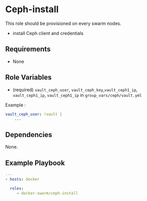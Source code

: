 # Ceph-install

This role should be provisioned on every swarm nodes.

* install Ceph client and credentials

## Requirements

* None

## Role Variables

* (required) `vault_ceph_user`, `vault_ceph_key`,`vault_ceph1_ip`, `vault_ceph1_ip`, `vault_ceph1_ip` in `group_vars/ceph/vault.yml`

Example :
```yaml
vault_ceph_user: !vault |
    ...
```

## Dependencies

None.

## Example Playbook

```yaml
---
- hosts: docker

  roles:
     - docker-swarm/ceph-install
```